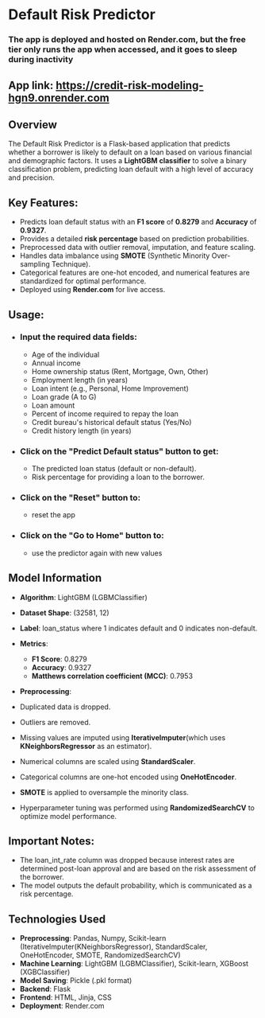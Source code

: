 # Default Risk Predictor

### The app is deployed and hosted on Render.com, but the free tier only runs the app when accessed, and it goes to sleep during inactivity
## App link: https://credit-risk-modeling-hgn9.onrender.com
## Overview
The Default Risk Predictor is a Flask-based application that predicts whether a borrower is likely to default on a loan based on various financial and demographic factors. It uses a **LightGBM classifier** to solve a binary classification problem, predicting loan default with a high level of accuracy and precision.

## Key Features:
* Predicts loan default status with an **F1 score** of **0.8279** and **Accuracy** of **0.9327**.
* Provides a detailed **risk percentage** based on prediction probabilities.
* Preprocessed data with outlier removal, imputation, and feature scaling.
* Handles data imbalance using **SMOTE** (Synthetic Minority Over-sampling Technique).
* Categorical features are one-hot encoded, and numerical features are standardized for optimal performance.
* Deployed using **Render.com** for live access.

## Usage:
* ### Input the required data fields:
  * Age of the individual
  * Annual income
  * Home ownership status (Rent, Mortgage, Own, Other)
  * Employment length (in years)
  * Loan intent (e.g., Personal, Home Improvement)
  * Loan grade (A to G)
  * Loan amount
  * Percent of income required to repay the loan
  * Credit bureau's historical default status (Yes/No)
  * Credit history length (in years)

* ### Click on the "**Predict Default status**" button to get:
  * The predicted loan status (default or non-default).
  * Risk percentage for providing a loan to the borrower.
  
* ### Click on the "Reset" button to:
  * reset the app
* ### Click on the "Go to Home" button  to:
  * use the predictor again with new values

## Model Information

* **Algorithm**: LightGBM (LGBMClassifier)

* **Dataset Shape**: (32581, 12)

* **Label**: loan_status where 1 indicates default and 0 indicates non-default.

* **Metrics**:
  * **F1 Score**: 0.8279
  * **Accuracy**: 0.9327
  * **Matthews correlation coefficient (MCC)**: 0.7953

* **Preprocessing**:
* Duplicated data is dropped.
* Outliers are removed.
* Missing values are imputed using **IterativeImputer**(which uses **KNeighborsRegressor** as an estimator).
* Numerical columns are scaled using **StandardScaler**.
* Categorical columns are one-hot encoded using **OneHotEncoder**.
* **SMOTE** is applied to oversample the minority class.
* Hyperparameter tuning was performed using **RandomizedSearchCV** to optimize model performance.

## Important Notes:
* The loan_int_rate column was dropped because interest rates are determined post-loan approval and are based on the risk assessment of the borrower.
* The model outputs the default probability, which is communicated as a risk percentage.

## Technologies Used
* **Preprocessing**: Pandas, Numpy, Scikit-learn (IterativeImputer(KNeighborsRegressor), StandardScaler, OneHotEncoder, SMOTE, RandomizedSearchCV)
* **Machine Learning**: LightGBM (LGBMClassifier), Scikit-learn, XGBoost (XGBClassifier)
* **Model Saving**: Pickle (.pkl format)
* **Backend**: Flask
* **Frontend**: HTML, Jinja, CSS
* **Deployment**: Render.com
